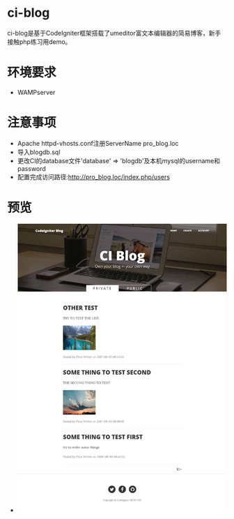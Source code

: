 # ci-blog
ci-blog是基于CodeIgniter框架搭载了umeditor富文本编辑器的简易博客，新手接触php练习用demo。
# 环境要求
* WAMPserver
# 注意事项
* Apache httpd-vhosts.conf注册ServerName pro_blog.loc
* 导入blogdb.sql
* 更改CI的database文件'database' => 'blogdb'及本机mysql的username和password
* 配置完成访问路径:http://pro_blog.loc/index.php/users
# 预览
* ![ci-blog](https://github.com/oncestep/ci-blog/raw/master/img_cache/ci-blog.png)
